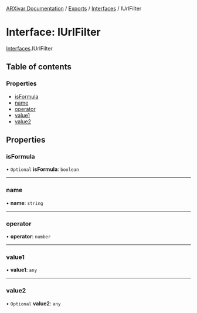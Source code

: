[ARXivar Documentation](../README.md) / [Exports](../modules.md) / [Interfaces](../modules/Interfaces.md) / IUrlFilter

# Interface: IUrlFilter

[Interfaces](../modules/Interfaces.md).IUrlFilter

## Table of contents

### Properties

- [isFormula](Interfaces.IUrlFilter.md#isformula)
- [name](Interfaces.IUrlFilter.md#name)
- [operator](Interfaces.IUrlFilter.md#operator)
- [value1](Interfaces.IUrlFilter.md#value1)
- [value2](Interfaces.IUrlFilter.md#value2)

## Properties

### isFormula

• `Optional` **isFormula**: `boolean`

___

### name

• **name**: `string`

___

### operator

• **operator**: `number`

___

### value1

• **value1**: `any`

___

### value2

• `Optional` **value2**: `any`
